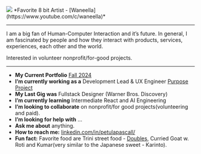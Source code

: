 <!--
**SeePetulaCode/SeePetulaCode** is a ✨ _special_ ✨ repository because its `README.md` (this file) appears on your GitHub profile. -->

<img src="https://github.com/SeePetulaCode/profile/blob/master/a3c3776b73f2ac4aa70ba7db2a5f66f6.gif?raw=true">
*Favorite 8 bit Artist - [Waneella](https://www.youtube.com/c/waneella)*

------

I am a big fan of Human-Computer Interaction and it’s future. In general, I am fascinated by people and how they interact with products, services, experiences, each other and the world. 

Interested in volunteer nonprofit/for-good projects.

------

- **My Current Portfolio** [Fall 2024](https://tiny.cc/pascall-portfolio)
- **I’m currently working as a** Development Lead & UX Engineer [Purpose Project](https://www.purposeproject.org/)
- **My Last Gig was** Fullstack Designer (Warner Bros. Discovery)
- **I’m currently learning** Intermediate React and AI Engineering
- **I’m looking to collaborate** on nonprofit/for good projects(volunteering and paid).
- **I’m looking for help with** ...
- **Ask me about** anything.
- **How to reach me:** [linkedin.com/in/petulapascall/](https://www.linkedin.com/in/petulapascall/)
- **Fun fact:** Favorite food are Trini street food - [Doubles](https://en.wikipedia.org/wiki/Doubles_(food)), Curried Goat w. Roti and Kumar(very similar to the Japanese sweet - Karinto).
